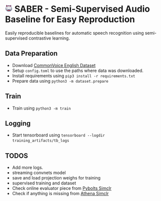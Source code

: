 ![alt text](icons/character+fat+game+hero+inkcontober+movie+icon-1320183878106104615_24.png) SABER - Semi-Supervised Audio Baseline for Easy Reproduction
=====
Easily reproducible baselines for automatic speech recognition using semi-supervised contrastive learning.

## Data Preparation
* Download [CommonVoice English Dataset](https://commonvoice.mozilla.org/en/datasetss)
* Setup `config.toml` to use the paths where data was downloaded.
* Install requirements using `pip3 install -r requirements.txt`
* Prepare data using `python3 -m dataset.prepare`

## Train
* Train using `python3 -m train`

## Logging
* Start tensorboard using `tensorboard --logdir training_artifacts/tb_logs`

## TODOS
* Add more logs.
* streaming convnets model
* save and load projection weighs for training
* supervised training and dataset
* Check online evaluator piece from [Pybolts Simclr](https://github.com/PyTorchLightning/lightning-bolts/blob/master/pl_bolts/models/self_supervised/simclr/simclr_module.py)
* Check if anything is missing from [Athena Simclr](https://github.com/athena-team/athena/blob/simclr/athena/models/simclr.py)